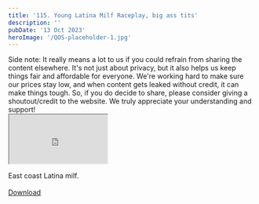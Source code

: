 ```yaml
---
title: '115. Young Latina Milf Raceplay, big ass tits'
description: ''
pubDate: '13 Oct 2023'
heroImage: '/QOS-placeholder-1.jpg'
---
```

<div class="video_paragraph_header"> Side note: It really means a lot to us if you could refrain from sharing the content elsewhere. It's not just about privacy, but it also helps us keep things fair and affordable for everyone. We're working hard to make sure our prices stay low, and when content gets leaked without credit, it can make things tough. So, if you do decide to share, please consider giving a shoutout/credit to the website. We truly appreciate your understanding and support!</div>

<iframe src="https://drive.google.com/file/d/1smz3lSJRPngYKw4le7cs0ewmRzqmLocP/preview" width="200" height="100" allow="autoplay" allowfullscreen="allowfullscreen"></iframe>

East coast Latina milf.
<br>
<br>
<a class="read_more" href="https://drive.google.com/file/d/1smz3lSJRPngYKw4le7cs0ewmRzqmLocP/view?usp=sharing">Download</a>